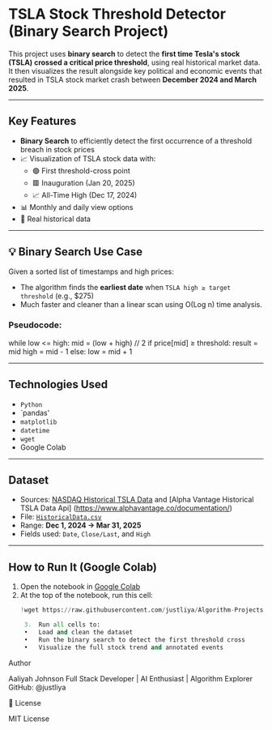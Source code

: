 # TSLA Stock Threshold Detector (Binary Search Project)

This project uses **binary search** to detect the **first time Tesla's stock (TSLA) crossed a critical price threshold**, using real historical market data. It then visualizes the result alongside key political and economic events that resulted in TSLA stock market crash between **December 2024 and March 2025**.

---

##  Key Features

-  **Binary Search** to efficiently detect the first occurrence of a threshold breach in stock prices
- 📈 Visualization of TSLA stock data with:
  - 🟢 First threshold-cross point
  - 🟥 Inauguration (Jan 20, 2025)
  - 📈 All-Time High (Dec 17, 2024)
- 📊 Monthly and daily view options
- 💾 Real historical data 

---

## 💡 Binary Search Use Case

Given a sorted list of timestamps and high prices:
- The algorithm finds the **earliest date** when `TSLA high ≥ target threshold` (e.g., $275)
- Much faster and cleaner than a linear scan using O(Log n) time analysis.

### Pseudocode:

while low <= high:
mid = (low + high) // 2
if price[mid] ≥ threshold:
result = mid
high = mid - 1
else:
low = mid + 1

---

## Technologies Used

- `Python` 
- `pandas'
- `matplotlib` 
- `datetime` 
- `wget`
- Google Colab 

---

## Dataset

- Sources: [NASDAQ Historical TSLA Data](https://www.nasdaq.com/market-activity/stocks/tsla/historical) and [Alpha Vantage Historical TSLA Data Api] (https://www.alphavantage.co/documentation/)
- File: [`HistoricalData.csv`](./HistoricalData.csv)
- Range: **Dec 1, 2024 → Mar 31, 2025**
- Fields used: `Date`, `Close/Last`, and `High`

---

##  How to Run It (Google Colab)

1. Open the notebook in [Google Colab](https://colab.research.google.com/)
2. At the top of the notebook, run this cell:
   ```python
   !wget https://raw.githubusercontent.com/justliya/Algorithm-Projects/main/HistoricalData.csv

	3.	Run all cells to:
	•	Load and clean the dataset
	•	Run the binary search to detect the first threshold cross
	•	Visualize the full stock trend and annotated events


Author

Aaliyah Johnson
Full Stack Developer | AI Enthusiast | Algorithm Explorer
GitHub: @justliya



📎 License

MIT License
